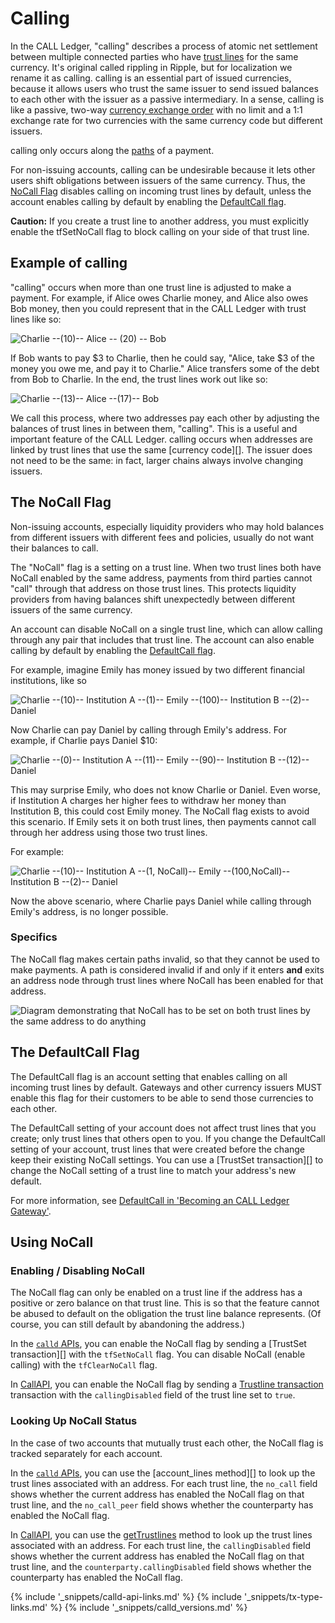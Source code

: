 # Calling

In the CALL Ledger, "calling" describes a process of atomic net settlement between multiple connected parties who have [trust lines](trust-lines-and-issuing.html) for the same currency. It's original called rippling in Ripple, but for localization we rename it as calling. calling is an essential part of issued currencies, because it allows users who trust the same issuer to send issued balances to each other with the issuer as a passive intermediary. In a sense, calling is like a passive, two-way [currency exchange order](offers.html) with no limit and a 1:1 exchange rate for two currencies with the same currency code but different issuers.

calling only occurs along the [paths](paths.html) of a payment.

For non-issuing accounts, calling can be undesirable because it lets other users shift obligations between issuers of the same currency. Thus, the [NoCall Flag](#the-nocall-flag) disables calling on incoming trust lines by default, unless the account enables calling by default by enabling the [DefaultCall flag](#the-defaultcall-flag).

**Caution:** If you create a trust line to another address, you must explicitly enable the tfSetNoCall flag to block calling on your side of that trust line.

## Example of calling

"calling" occurs when more than one trust line is adjusted to make a payment. For example, if Alice owes Charlie money, and Alice also owes Bob money, then you could represent that in the CALL Ledger with trust lines like so:

![Charlie --($10)-- Alice -- ($20) -- Bob](img/nocall-01.png)

If Bob wants to pay $3 to Charlie, then he could say, "Alice, take $3 of the money you owe me, and pay it to Charlie." Alice transfers some of the debt from Bob to Charlie. In the end, the trust lines work out like so:

![Charlie --($13)-- Alice --($17)-- Bob](img/nocall-02.png)

We call this process, where two addresses pay each other by adjusting the balances of trust lines in between them, "calling". This is a useful and important feature of the CALL Ledger. calling occurs when addresses are linked by trust lines that use the same [currency code][]. The issuer does not need to be the same: in fact, larger chains always involve changing issuers.

## The NoCall Flag

Non-issuing accounts, especially liquidity providers who may hold balances from different issuers with different fees and policies, usually do not want their balances to call.

The "NoCall" flag is a setting on a trust line. When two trust lines both have NoCall enabled by the same address, payments from third parties cannot "call" through that address on those trust lines. This protects liquidity providers from having balances shift unexpectedly between different issuers of the same currency.

An account can disable NoCall on a single trust line, which can allow calling through any pair that includes that trust line. The account can also enable calling by default by enabling the [DefaultCall flag](#the-defaultcall-flag).

For example, imagine Emily has money issued by two different financial institutions, like so

![Charlie --($10)-- Institution A --($1)-- Emily --($100)-- Institution B --($2)-- Daniel](img/nocall-03.png)

Now Charlie can pay Daniel by calling through Emily's address. For example, if Charlie pays Daniel $10:

![Charlie --($0)-- Institution A --($11)-- Emily --($90)-- Institution B --($12)-- Daniel](img/nocall-04.png)

This may surprise Emily, who does not know Charlie or Daniel. Even worse, if Institution A charges her higher fees to withdraw her money than Institution B, this could cost Emily money. The NoCall flag exists to avoid this scenario. If Emily sets it on both trust lines, then payments cannot call through her address using those two trust lines.

For example:

![Charlie --($10)-- Institution A --($1, NoCall)-- Emily --($100,NoCall)-- Institution B --($2)-- Daniel](img/nocall-05.png)

Now the above scenario, where Charlie pays Daniel while calling through Emily's address, is no longer possible.

### Specifics

The NoCall flag makes certain paths invalid, so that they cannot be used to make payments. A path is considered invalid if and only if it enters **and** exits an address node through trust lines where NoCall has been enabled for that address.

![Diagram demonstrating that NoCall has to be set on both trust lines by the same address to do anything](img/nocall-06.png)


## The DefaultCall Flag

The DefaultCall flag is an account setting that enables calling on all incoming trust lines by default. Gateways and other currency issuers MUST enable this flag for their customers to be able to send those currencies to each other.

The DefaultCall setting of your account does not affect trust lines that you create; only trust lines that others open to you. If you change the DefaultCall setting of your account, trust lines that were created before the change keep their existing NoCall settings. You can use a [TrustSet transaction][] to change the NoCall setting of a trust line to match your address's new default.

For more information, see [DefaultCall in 'Becoming an CALL Ledger Gateway'](become-an-call-ledger-gateway.html#defaultcall).


## Using NoCall
<!--{# TODO: move these things into their own tutorials #}-->

### Enabling / Disabling NoCall

The NoCall flag can only be enabled on a trust line if the address has a positive or zero balance on that trust line. This is so that the feature cannot be abused to default on the obligation the trust line balance represents. (Of course, you can still default by abandoning the address.)

In the [`calld` APIs](calld-api.html), you can enable the NoCall flag by sending a [TrustSet transaction][] with the `tfSetNoCall` flag. You can disable NoCall (enable calling) with the `tfClearNoCall` flag.

In [CallAPI](callapi-reference.html), you can enable the NoCall flag by sending a [Trustline transaction](callapi-reference.html#preparetrustline) transaction with the `callingDisabled` field of the trust line set to `true`.


### Looking Up NoCall Status

In the case of two accounts that mutually trust each other, the NoCall flag is tracked separately for each account.

In the [`calld` APIs](calld-api.html), you can use the [account_lines method][] to look up the trust lines associated with an address. For each trust line, the `no_call` field shows whether the current address has enabled the NoCall flag on that trust line, and the `no_call_peer` field shows whether the counterparty has enabled the NoCall flag.

In [CallAPI](callapi-reference.html), you can use the [getTrustlines](callapi-reference.html#gettrustlines) method to look up the trust lines associated with an address. For each trust line, the `callingDisabled` field shows whether the current address has enabled the NoCall flag on that trust line, and the `counterparty.callingDisabled` field shows whether the counterparty has enabled the NoCall flag.

<!--{# common link defs #}-->
{% include '_snippets/calld-api-links.md' %}
{% include '_snippets/tx-type-links.md' %}
{% include '_snippets/calld_versions.md' %}
